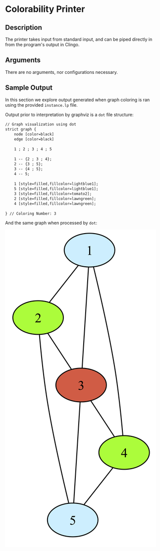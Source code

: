 # Colorability Printer

## Description
The printer takes input from standard input, and can be piped directly in from the program's output in Clingo.

## Arguments
There are no arguments, nor configurations necessary.

## Sample Output
In this section we explore output generated when graph coloring is ran using the provided `instance.lp` file.

Output prior to interpretation by graphviz is a `dot` file structure:

```
// Graph visualization using dot
strict graph {
    node [color=black]
    edge [color=black]

    1 ; 2 ; 3 ; 4 ; 5

    1 -- {2 ; 3 ; 4};
    2 -- {3 ; 5};
    3 -- {4 ; 5};
    4 -- 5;

    1 [style=filled,fillcolor=lightblue1];
    5 [style=filled,fillcolor=lightblue1];
    3 [style=filled,fillcolor=tomato2];
    2 [style=filled,fillcolor=lawngreen];
    4 [style=filled,fillcolor=lawngreen];

} // Coloring Number: 3
```

And the same graph when processed by `dot`:

![Provided Instance Output](../images/chromatic.png)
